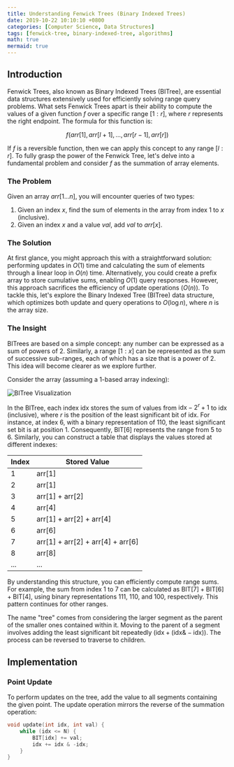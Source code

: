 ```yaml
---
title: Understanding Fenwick Trees (Binary Indexed Trees)
date: 2019-10-22 10:10:10 +0800
categories: [Computer Science, Data Structures]
tags: [fenwick-tree, binary-indexed-tree, algorithms]
math: true
mermaid: true
---
```


## Introduction

Fenwick Trees, also known as Binary Indexed Trees (BITree), are essential data structures extensively used for efficiently solving range query problems. What sets Fenwick Trees apart is their ability to compute the values of a given function $f$ over a specific range $[1:r]$, where $r$ represents the right endpoint. The formula for this function is:

$$f(arr[1], arr[l+1], \ldots, arr[r-1], arr[r])$$

If $f$ is a reversible function, then we can apply this concept to any range $[l:r]$. To fully grasp the power of the Fenwick Tree, let's delve into a fundamental problem and consider $f$ as the summation of array elements.

### The Problem
Given an array $arr[1 \ldots n]$, you will encounter queries of two types:
1. Given an index $x$, find the sum of elements in the array from index 1 to $x$ (inclusive).
2. Given an index $x$ and a value $val$, add $val$ to $arr[x]$.

### The Solution
At first glance, you might approach this with a straightforward solution: performing updates in $O(1)$ time and calculating the sum of elements through a linear loop in $O(n)$ time. Alternatively, you could create a prefix array to store cumulative sums, enabling $O(1)$ query responses. However, this approach sacrifices the efficiency of update operations ($O(n)$). To tackle this, let's explore the Binary Indexed Tree (BITree) data structure, which optimizes both update and query operations to $O(\log n)$, where $n$ is the array size.

### The Insight
BITrees are based on a simple concept: any number can be expressed as a sum of powers of 2. Similarly, a range $[1:x]$ can be represented as the sum of successive sub-ranges, each of which has a size that is a power of 2. This idea will become clearer as we explore further.

Consider the array (assuming a 1-based array indexing):

![BITree Visualization](/path/to/bitree_visualization.png)

In the BITree, each index $\text{idx}$ stores the sum of values from $\text{idx} - 2^r + 1$ to $\text{idx}$ (inclusive), where $r$ is the position of the least significant bit of $\text{idx}$. For instance, at index 6, with a binary representation of 110, the least significant set bit is at position 1. Consequently, $\text{BIT}[6]$ represents the range from 5 to 6. Similarly, you can construct a table that displays the values stored at different indexes:

| Index | Stored Value |
|-------|--------------|
| 1     | arr[1]       |
| 2     | arr[1]       |
| 3     | arr[1] + arr[2] |
| 4     | arr[4]       |
| 5     | arr[1] + arr[2] + arr[4] |
| 6     | arr[6]       |
| 7     | arr[1] + arr[2] + arr[4] + arr[6] |
| 8     | arr[8]       |
| ...   | ...          |

By understanding this structure, you can efficiently compute range sums. For example, the sum from index 1 to 7 can be calculated as $\text{BIT}[7] + \text{BIT}[6] + \text{BIT}[4]$, using binary representations 111, 110, and 100, respectively. This pattern continues for other ranges.

The name "tree" comes from considering the larger segment as the parent of the smaller ones contained within it. Moving to the parent of a segment involves adding the least significant bit repeatedly ($\text{idx} + (\text{idx} \& -\text{idx})$). The process can be reversed to traverse to children.

## Implementation

### Point Update

To perform updates on the tree, add the value to all segments containing the given point. The update operation mirrors the reverse of the summation operation:

```c++
void update(int idx, int val) {
    while (idx <= N) {
        BIT[idx] += val;
        idx += idx & -idx;
    }
}
```
